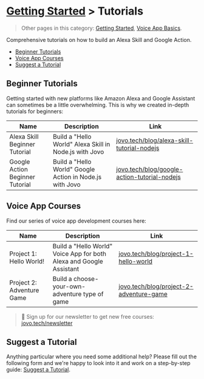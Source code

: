 # [Getting Started](./) > Tutorials

> Other pages in this category: [Getting Started](./), [Voice App Basics](./voice-app-basics.md).

Comprehensive tutorials on how to build an Alexa Skill and Google Action.

* [Beginner Tutorials](#beginner-tutorials)
* [Voice App Courses](#voice-app-courses)
* [Suggest a Tutorial](#suggest-a-tutorial)


## Beginner Tutorials

Getting started with new platforms like Amazon Alexa and Google Assistant can sometimes be a little overwhelming. This is why we created in-depth tutorials for beginners:

Name | Description | Link
------------ | ------------- | -------------
Alexa Skill Beginner Tutorial | Build a "Hello World" Alexa Skill in Node.js with Jovo | [jovo.tech/blog/alexa-skill-tutorial-nodejs](https://www.jovo.tech/blog/alexa-skill-tutorial-nodejs/)
Google Action Beginner Tutorial | Build a "Hello World" Google Action in Node.js with Jovo | [jovo.tech/blog/google-action-tutorial-nodejs](https://www.jovo.tech/blog/google-action-tutorial-nodejs/)


## Voice App Courses

Find our series of voice app development courses here:

Name | Description | Link
------------ | ------------- | -------------
Project 1: Hello World! | Build a "Hello World" Voice App for both Alexa and Google Assistant | [jovo.tech/blog/project-1-hello-world](https://www.jovo.tech/blog/project-1-hello-world/)
Project 2: Adventure Game | Build a choose-your-own-adventure type of game | [jovo.tech/blog/project-2-adventure-game](https://www.jovo.tech/blog/project-2-adventure-game/)

> 🚀 Sign up for our newsletter to get new free courses: [jovo.tech/newsletter](https://www.jovo.tech/newsletter)


## Suggest a Tutorial

Anything particular where you need some additional help? Please fill out the following form and we're happy to look into it and work on a step-by-step guide: [Suggest a Tutorial](https://jovo.typeform.com/to/qqD2t6).